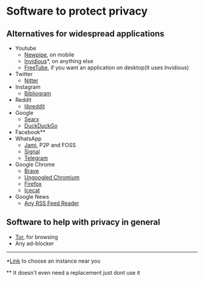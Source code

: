# Software to protect privacy

## Alternatives for widespread applications

- Youtube
  - [Newpipe](https://newpipe.net/), on mobile
  - [Invidious](https://invidious.snopyta.org/feed/popular)\*, on anything else
  - [FreeTube](https://freetubeapp.io/), if you want an application on desktop(It uses Invidious)
- Twitter
  - [Nitter](https://nitter.net/)
- Instagram
  - [Bibliogram](https://bibliogram.exonip.de/)
- Reddit
  - [libreddit](https://libredd.it/)
- Google
  - [Searx](https://searx.me/)
  - [DuckDuckGo](https://ddg.gg)
- Facebook\*\*
- WhatsApp
  - [Jami](https://jami.net/), P2P and FOSS
  - [Signal](https://signal.org/)
  - [Telegram](https://www.telegram.org/)
- Google Chrome
  - [Brave](https://brave.com/)
  - [Ungoogled Chromium](https://github.com/Eloston/ungoogled-chromium)
  - [Firefox](https://www.mozilla.org/firefox/new)
  - [Icecat](https://www.gnu.org/software/gnuzilla/)
- Google News
  - [Any RSS Feed Reader](https://en.wikipedia.org/wiki/RSS)

## Software to help with privacy in general

- [Tor](https://www.torproject.org/), for browsing
- Any ad-blocker

---

\*[Link](https://docs.invidious.io/Invidious-Instances.md) to choose an instance near you

\*\* It doesn't even need a replacement just dont use it
